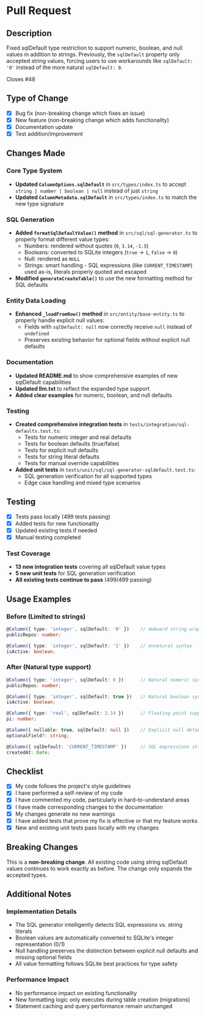 # Pull Request

## Description

Fixed sqlDefault type restriction to support numeric, boolean, and null values in addition to strings. Previously, the `sqlDefault` property only accepted string values, forcing users to use workarounds like `sqlDefault: '0'` instead of the more natural `sqlDefault: 0`.

Closes #48

## Type of Change

- [x] Bug fix (non-breaking change which fixes an issue)
- [x] New feature (non-breaking change which adds functionality)
- [x] Documentation update
- [x] Test addition/improvement

## Changes Made

### Core Type System
- **Updated `ColumnOptions.sqlDefault`** in `src/types/index.ts` to accept `string | number | boolean | null` instead of just `string`
- **Updated `ColumnMetadata.sqlDefault`** in `src/types/index.ts` to match the new type signature

### SQL Generation
- **Added `formatSqlDefaultValue()` method** in `src/sql/sql-generator.ts` to properly format different value types:
  - Numbers: rendered without quotes (`0`, `3.14`, `-1.5`)
  - Booleans: converted to SQLite integers (`true` → `1`, `false` → `0`)
  - Null: rendered as `NULL`
  - Strings: smart handling - SQL expressions (like `CURRENT_TIMESTAMP`) used as-is, literals properly quoted and escaped
- **Modified `generateCreateTable()`** to use the new formatting method for SQL defaults

### Entity Data Loading
- **Enhanced `_loadFromRow()` method** in `src/entity/base-entity.ts` to properly handle explicit null values:
  - Fields with `sqlDefault: null` now correctly receive `null` instead of `undefined`
  - Preserves existing behavior for optional fields without explicit null defaults

### Documentation
- **Updated README.md** to show comprehensive examples of new sqlDefault capabilities
- **Updated llm.txt** to reflect the expanded type support
- **Added clear examples** for numeric, boolean, and null defaults

### Testing
- **Created comprehensive integration tests** in `tests/integration/sql-defaults.test.ts`:
  - Tests for numeric integer and real defaults
  - Tests for boolean defaults (true/false)
  - Tests for explicit null defaults
  - Tests for string literal defaults
  - Tests for manual override capabilities
- **Added unit tests** in `tests/unit/sql/sql-generator-sqldefault.test.ts`:
  - SQL generation verification for all supported types
  - Edge case handling and mixed type scenarios

## Testing

- [x] Tests pass locally (499 tests passing)
- [x] Added tests for new functionality
- [x] Updated existing tests if needed  
- [x] Manual testing completed

### Test Coverage
- **13 new integration tests** covering all sqlDefault value types
- **5 new unit tests** for SQL generation verification
- **All existing tests continue to pass** (499/499 passing)

## Usage Examples

### Before (Limited to strings)
```typescript
@Column({ type: 'integer', sqlDefault: '0' })    // Awkward string wrapper
publicRepos: number;

@Column({ type: 'integer', sqlDefault: '1' })    // Unnatural syntax
isActive: boolean;
```

### After (Natural type support)
```typescript
@Column({ type: 'integer', sqlDefault: 0 })      // Natural numeric syntax
publicRepos: number;

@Column({ type: 'integer', sqlDefault: true })   // Natural boolean syntax
isActive: boolean;

@Column({ type: 'real', sqlDefault: 3.14 })      // Floating point support
pi: number;

@Column({ nullable: true, sqlDefault: null })    // Explicit null defaults
optionalField?: string;

@Column({ sqlDefault: 'CURRENT_TIMESTAMP' })     // SQL expressions still work
createdAt: Date;
```

## Checklist

- [x] My code follows the project's style guidelines
- [x] I have performed a self-review of my code
- [x] I have commented my code, particularly in hard-to-understand areas
- [x] I have made corresponding changes to the documentation
- [x] My changes generate no new warnings
- [x] I have added tests that prove my fix is effective or that my feature works
- [x] New and existing unit tests pass locally with my changes

## Breaking Changes

This is a **non-breaking change**. All existing code using string sqlDefault values continues to work exactly as before. The change only expands the accepted types.

## Additional Notes

### Implementation Details
- The SQL generator intelligently detects SQL expressions vs. string literals
- Boolean values are automatically converted to SQLite's integer representation (0/1)
- Null handling preserves the distinction between explicit null defaults and missing optional fields
- All value formatting follows SQLite best practices for type safety

### Performance Impact
- No performance impact on existing functionality
- New formatting logic only executes during table creation (migrations)
- Statement caching and query performance remain unchanged